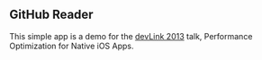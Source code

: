 ## GitHub Reader

This simple app is a demo for the [devLink 2013](http://www.devlink.net/agenda) talk, Performance Optimization for Native iOS Apps.